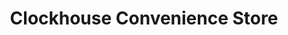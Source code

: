---
title: "Clockhouse Convenience Store"
url: /coulsdon/clockhouse-convenience-store/
shop: convenience
---